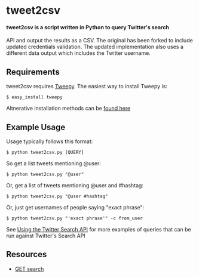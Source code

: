 # tweet2csv

#### tweet2csv is a script written in Python to query Twitter's search
API and output the results as a CSV. The original has been forked to include updated credentials validation. The updated implementation also uses a different data output which includes the Twitter username. 

## Requirements

tweet2csv requires [Tweepy](http://tweepy.github.com/). The easiest way
to install Tweepy is:

    $ easy_install tweepy

Altnerative installation methods can be [found here](https://github.com/tweepy/tweepy/blob/master/INSTALL)

## Example Usage

Usage typically follows this format:

    $ python tweet2csv.py [QUERY]

So get a list tweets mentioning @user:

    $ python tweet2csv.py "@user"

Or, get a list of tweets mentioning @user and #hashtag:

    $ python tweet2csv.py "@user #hashtag"

Or, just get usernames of people saying "exact phrase":

    $ python tweet2csv.py "'exact phrase'" -c from_user

See [Using the Twitter Search API](https://dev.twitter.com/docs/using-search)
for more examples of queries that can be run against Twitter's Search API

## Resources

* [GET search](https://dev.twitter.com/docs/api/1/get/search)

